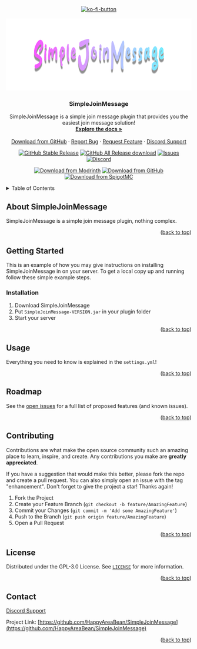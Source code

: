 <div align="center">
<a href="https://ko-fi.com/happyareabean">
    <img src="https://ko-fi.com/img/githubbutton_sm.svg" alt="ko-fi-button">
  </a>
</div>

<div id="top"></div>

<!-- PROJECT SHIELDS -->
<!--
*** I'm using markdown "reference style" links for readability.
*** Reference links are enclosed in brackets [ ] instead of parentheses ( ).
*** See the bottom of this document for the declaration of the reference variables
*** for contributors-url, forks-url, etc. This is an optional, concise syntax you may use.
*** https://www.markdownguide.org/basic-syntax/#reference-style-links
-->

<!-- PROJECT LOGO -->
<br />
<div align="center">
  <a href="https://github.com/HappyAreaBean/SimpleJoinMessage">
    <img src="images/logo.png" alt="Logo" width="1024" height="196">
  </a>

<h3 align="center">SimpleJoinMessage</h3>

  <p align="center">
    SimpleJoinMessage is a simple join message plugin that provides you the easiest join message solution!    <br />
    <a href="https://docs.happyareabean.cc/docs/category/simplejoinmessage"><strong>Explore the docs »</strong></a>
    <br />
    <br />
    <a href="https://github.com/HappyAreaBean/SimpleJoinMessage/release">Download from GitHub</a>
    ·
    <a href="https://github.com/HappyAreaBean/SimpleJoinMessage/issues">Report Bug</a>
    ·
    <a href="https://github.com/HappyAreaBean/SimpleJoinMessage/issues">Request Feature</a>
    ·
    <a href="https://go.happyareabean.cc/supportdiscord">Discord Support</a>
  </p>

[![GitHub Stable Release][github-release-stable]][download-github-url]
[![GitHub All Release download][downloads-all-release]][download-github-url]
[![Issues][issues-shield]][issues-url]
[![Discord][discord-shield]][discord-url]

[![Download from Modrinth][download-modrinth]][download-modrinth-url]
[![Download from GitHub][download-github]][download-github-url]
[![Download from SpigotMC][download-spigot]][download-spigot-url]

</div>



<!-- TABLE OF CONTENTS -->
<details>
  <summary>Table of Contents</summary>
  <ol>
    <li>
      <a href="#about-the-project">About SimpleJoinMessage</a>
    </li>
    <li>
      <a href="#getting-started">Getting Started</a>
    </li>
    <li><a href="#usage">Usage</a></li>
    <li><a href="#roadmap">Roadmap</a></li>
    <li><a href="#contributing">Contributing</a></li>
    <li><a href="#license">License</a></li>
    <li><a href="#contact">Contact</a></li>
  </ol>
</details>



<!-- ABOUT THE PROJECT -->
## About SimpleJoinMessage

SimpleJoinMessage is a simple join message plugin, nothing complex.

<p align="right">(<a href="#top">back to top</a>)</p>


<!-- GETTING STARTED -->
## Getting Started

This is an example of how you may give instructions on installing SimpleJoinMessage in on your server.
To get a local copy up and running follow these simple example steps.

### Installation

1. Download SimpleJoinMessage
2. Put `SimpleJoinMessage-VERSION.jar` in your plugin folder
3. Start your server

<p align="right">(<a href="#top">back to top</a>)</p>



<!-- USAGE EXAMPLES -->
## Usage

Everything you need to know is explained in the `settings.yml`!

<p align="right">(<a href="#top">back to top</a>)</p>



<!-- ROADMAP -->
## Roadmap

See the [open issues](https://github.com/HappyAreaBean/SimpleJoinMessage/issues) for a full list of proposed features (and known issues).

<p align="right">(<a href="#top">back to top</a>)</p>



<!-- CONTRIBUTING -->
## Contributing

Contributions are what make the open source community such an amazing place to learn, inspire, and create. Any contributions you make are **greatly appreciated**.

If you have a suggestion that would make this better, please fork the repo and create a pull request. You can also simply open an issue with the tag "enhancement".
Don't forget to give the project a star! Thanks again!

1. Fork the Project
2. Create your Feature Branch (`git checkout -b feature/AmazingFeature`)
3. Commit your Changes (`git commit -m 'Add some AmazingFeature'`)
4. Push to the Branch (`git push origin feature/AmazingFeature`)
5. Open a Pull Request

<p align="right">(<a href="#top">back to top</a>)</p>



<!-- LICENSE -->
## License

Distributed under the GPL-3.0 License. See [`LICENSE`](LICENSE) for more information.

<p align="right">(<a href="#top">back to top</a>)</p>



<!-- CONTACT -->
## Contact

[Discord Support](https://go.happyareabean.cc/supportdiscord)

Project Link: [https://github.com/HappyAreaBean/SimpleJoinMessage](https://github.com/HappyAreaBean/SimpleJoinMessage)

<p align="right">(<a href="#top">back to top</a>)</p>

<!-- MARKDOWN LINKS & IMAGES -->
<!-- https://www.markdownguide.org/basic-syntax/#reference-style-links -->
[github-release-stable]: https://img.shields.io/github/v/release/HappyAreaBean/SimpleJoinMessage.svg?label=plugin%20version&style=for-the-badge
[github-release-latest]: https://img.shields.io/github/v/release/HappyAreaBean/SimpleJoinMessage.svg?label=latest%20beta&style=for-the-badge
[contributors-shield]: https://img.shields.io/github/contributors/HappyAreaBean/SimpleJoinMessage.svg?style=for-the-badge
[contributors-url]: https://github.com/HappyAreaBean/SimpleJoinMessage/graphs/contributors
[forks-shield]: https://img.shields.io/github/forks/HappyAreaBean/SimpleJoinMessage.svg?style=for-the-badge
[forks-url]: https://github.com/HappyAreaBean/SimpleJoinMessage/network/members
[stars-shield]: https://img.shields.io/github/stars/HappyAreaBean/SimpleJoinMessage.svg?style=for-the-badge
[stars-url]: https://github.com/HappyAreaBean/SimpleJoinMessage/stargazers
[issues-shield]: https://img.shields.io/github/issues/HappyAreaBean/SimpleJoinMessage.svg?style=for-the-badge
[issues-url]: https://github.com/HappyAreaBean/SimpleJoinMessage/issues
[license-shield]: https://img.shields.io/github/license/HappyAreaBean/SimpleJoinMessage.svg?style=for-the-badge
[license-url]: https://github.com/HappyAreaBean/SimpleJoinMessage/blob/master/LICENSE
[linkedin-shield]: https://img.shields.io/badge/-LinkedIn-black.svg?style=for-the-badge&logo=linkedin&colorB=555
[linkedin-url]: https://linkedin.com/in/linkedin_username
[product-screenshot]: images/screenshot.png
[Next.js]: https://img.shields.io/badge/next.js-000000?style=for-the-badge&logo=nextdotjs&logoColor=white
[Next-url]: https://nextjs.org/
[React.js]: https://img.shields.io/badge/React-20232A?style=for-the-badge&logo=react&logoColor=61DAFB
[React-url]: https://reactjs.org/
[Vue.js]: https://img.shields.io/badge/Vue.js-35495E?style=for-the-badge&logo=vuedotjs&logoColor=4FC08D
[Vue-url]: https://vuejs.org/
[Angular.io]: https://img.shields.io/badge/Angular-DD0031?style=for-the-badge&logo=angular&logoColor=white
[Angular-url]: https://angular.io/
[Svelte.dev]: https://img.shields.io/badge/Svelte-4A4A55?style=for-the-badge&logo=svelte&logoColor=FF3E00
[Svelte-url]: https://svelte.dev/
[Laravel.com]: https://img.shields.io/badge/Laravel-FF2D20?style=for-the-badge&logo=laravel&logoColor=white
[Laravel-url]: https://laravel.com
[Bootstrap.com]: https://img.shields.io/badge/Bootstrap-563D7C?style=for-the-badge&logo=bootstrap&logoColor=white
[Bootstrap-url]: https://getbootstrap.com
[JQuery.com]: https://img.shields.io/badge/jQuery-0769AD?style=for-the-badge&logo=jquery&logoColor=white
[JQuery-url]: https://jquery.com

[downloads-all-release]: https://img.shields.io/github/downloads/HappyAreaBean/SimpleJoinMessage/total?style=for-the-badge
[discord-shield]: https://img.shields.io/discord/347679658369613826?color=darkblue&label=DISCORD&style=for-the-badge
[discord-url]: https://go.happyareabean.cc/supportdiscord

[download-modrinth]: https://media.happyareabean.cc/badges/available-on/modrinth.png
[download-modrinth-url]: https://modrinth.com/plugin/sjm
[download-spigot]: https://media.happyareabean.cc/badges/available-on/spigot.png
[download-spigot-url]: https://www.spigotmc.org/resources/103413/
[download-github]: https://media.happyareabean.cc/badges/available-on/github.png
[download-github-url]: https://github.com/HappyAreaBean/SimpleJoinMessage/releases